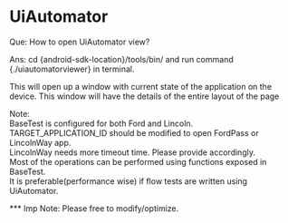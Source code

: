 # UiAutomator


Que: How to open UiAutomator view?

Ans: cd {android-sdk-location}/tools/bin/ and run command {./uiautomatorviewer} in terminal.

This will open up a window with current state of the application on the device. This window will have the details of the entire layout of the page

Note: <br/>
BaseTest is configured for both Ford and Lincoln.<br/>
TARGET_APPLICATION_ID should be modified to open FordPass or LincolnWay app.<br/>
LincolnWay needs more timeout time. Please provide accordingly.<br/>
Most of the operations can be performed using functions exposed in BaseTest.<br/>
It is preferable(performance wise) if flow tests are written using UiAutomator.<br/>


*** Imp Note: Please free to modify/optimize.
